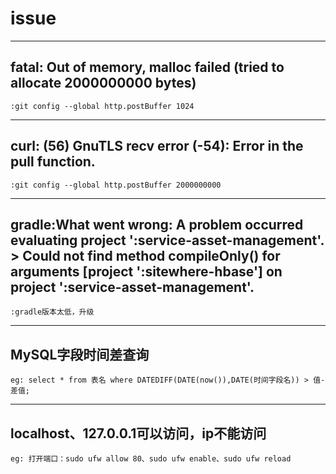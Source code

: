 # issue

****
fatal: Out of memory, malloc failed (tried to allocate 2000000000 bytes)
--
    :git config --global http.postBuffer 1024
    
****
curl: (56) GnuTLS recv error (-54): Error in the pull function.
--
    :git config --global http.postBuffer 2000000000


****
gradle:What went wrong: A problem occurred evaluating project ':service-asset-management'. > Could not find method compileOnly() for arguments [project ':sitewhere-hbase'] on project ':service-asset-management'.
--
    :gradle版本太低，升级
    

****
MySQL字段时间差查询
--
    eg: select * from 表名 where DATEDIFF(DATE(now()),DATE(时间字段名)) > 值-差值;
    
    
****
localhost、127.0.0.1可以访问，ip不能访问
--
    eg: 打开端口：sudo ufw allow 80、sudo ufw enable、sudo ufw reload
    
    
    









